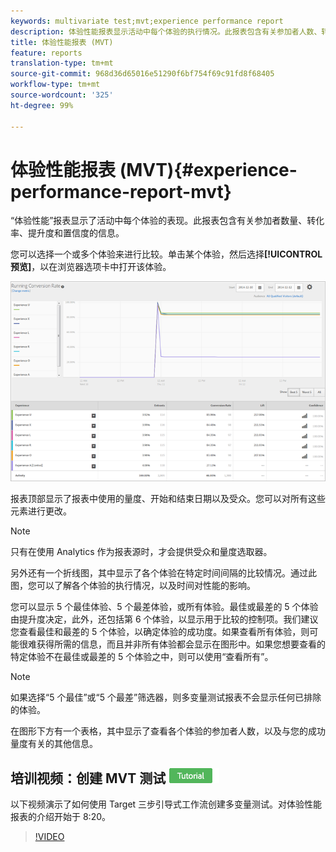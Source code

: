 ```yaml
---
keywords: multivariate test;mvt;experience performance report
description: 体验性能报表显示活动中每个体验的执行情况。此报表包含有关参加者人数、转化率、提升度和置信度的信息。
title: 体验性能报表 (MVT)
feature: reports
translation-type: tm+mt
source-git-commit: 968d36d65016e51290f6bf754f69c91fd8f68405
workflow-type: tm+mt
source-wordcount: '325'
ht-degree: 99%

---
```



# 体验性能报表 (MVT){#experience-performance-report-mvt}

“体验性能”报表显示了活动中每个体验的表现。此报表包含有关参加者数量、转化率、提升度和置信度的信息。

您可以选择一个或多个体验来进行比较。单击某个体验，然后选择&#x200B;**[!UICONTROL 预览]**，以在浏览器选项卡中打开该体验。

![](assets/experienceperformancetable.png)

报表顶部显示了报表中使用的量度、开始和结束日期以及受众。您可以对所有这些元素进行更改。

>[!NOTE]
>
>只有在使用 Analytics 作为报表源时，才会提供受众和量度选取器。

另外还有一个折线图，其中显示了各个体验在特定时间间隔的比较情况。通过此图，您可以了解各个体验的执行情况，以及时间对性能的影响。

您可以显示 5 个最佳体验、5 个最差体验，或所有体验。最佳或最差的 5 个体验由提升度决定，此外，还包括第 6 个体验，以显示用于比较的控制项。我们建议您查看最佳和最差的 5 个体验，以确定体验的成功度。如果查看所有体验，则可能很难获得所需的信息，而且并非所有体验都会显示在图形中。如果您想要查看的特定体验不在最佳或最差的 5 个体验之中，则可以使用“查看所有”。

>[!NOTE]
>
>如果选择“5 个最佳”或“5 个最差”筛选器，则多变量测试报表不会显示任何已排除的体验。

在图形下方有一个表格，其中显示了查看各个体验的参加者人数，以及与您的成功量度有关的其他信息。

## 培训视频：创建 MVT 测试 ![教程徽章](/help/assets/tutorial.png)

以下视频演示了如何使用 Target 三步引导式工作流创建多变量测试。对体验性能报表的介绍开始于 8:20。

>[!VIDEO](https://video.tv.adobe.com/v/17395)